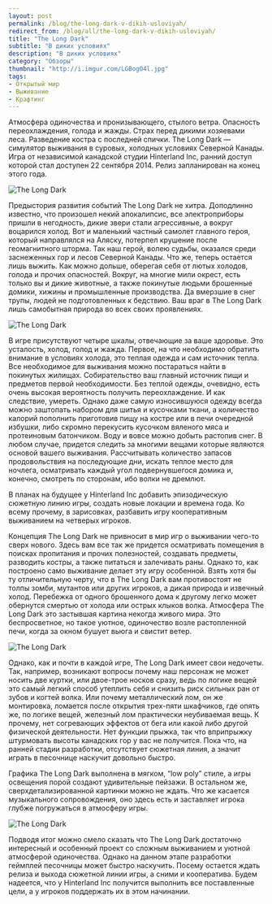 ```yaml
---
layout: post
permalink: /blog/the-long-dark-v-dikih-usloviyah/
redirect_from: /blog/all/the-long-dark-v-dikih-usloviyah/
title: "The Long Dark"
subtitle: "В диких условиях"
description: "В диких условиях"
category: "Обзоры"
thumbnail: "http://i.imgur.com/LGBogO4l.jpg"
tags:
- Открытый мир
- Выживание
- Крафтинг
---
```


Атмосфера одиночества и пронизывающего, стылого ветра. Опасность переохлаждения, голода и жажды. Страх перед дикими хозяевами леса. Разведение костра с последней спички. The Long Dark — симулятор выживания в суровых, холодных условиях Северной Канады. Игра от независимой канадской студии Hinterland Inc, ранний доступ которой стал доступен 22 сентября 2014. Релиз запланирован на конец этого года.

![The Long Dark](http://i.imgur.com/LGBogO4.jpg)

Предыстория развития событий The Long Dark не хитра. Доподлинно известно, что произошел некий апокалипсис, все электроприборы пришли в негодность, дикие звери стали агрессивные, а вокруг воцарился холод. Вот и маленький частный самолет главного героя, который направлялся на Аляску, потерпел крушение после геомагнитного шторма. Так наш герой, волею судьбы, оказался среди заснеженных гор и лесов Северной Канады. Что же, теперь остается лишь выжить. Как можно дольше, оберегая себя от лютых холодов, голода и прочих опасностей. Вокруг, на многие мили окрест, есть только вы и дикие животные, а также покинутые людьми брошенные домики, хижины и промышленные производства. Да вмерзшие в снег трупы, людей не подготовленных к бедствию. Ваш враг в The Long Dark лишь самобытная природа во всех своих проявлениях.

![The Long Dark](http://i.imgur.com/HAJYdDY.jpg)

<p main>В игре присутствуют четыре шкалы, отвечающие за ваше здоровье. Это усталость, холод, голод и жажда. Первое, на что необходимо обратить внимание в условиях холода, это теплая одежда и сам источник тепла. Все необходимое для выживания можно постараться найти в покинутых жилищах. Собирательство ваш главный источник пищи и предметов первой необходимости. Без теплой одежды, очевидно, есть очень высокая вероятность получить переохлаждение. И как следствие, умереть. Однако даже самую износившуюся одежду всегда можно заштопать набором для шитья и кусочками ткани, а количество калорий пополнить приготовив пищу на костре или в печи очередной избушки, либо скромно перекусить кусочком вяленого мяса и протеиновым батончиком. Воду и вовсе можно добыть растопив снег. В любом случае, придется следить за многими вещами которые являются основой вашего выживания. Рассчитывать количество запасов продовольствия на последующие дни, искать теплое место для ночлега, осматривать каждый угол подвернувшегося домика и, конечно, смотреть по сторонам, ибо волки не дремлют.</p>

<p aside>В планах на будущее у Hinterland Inc добавить эпизодическую сюжетную линию игры, создать новые локации и времена года. Ко всему прочему, в зарисовках, разбавить игру кооперативным выживанием на четверых игроков.</p>

Концепция The Long Dark не привносит в мир игр о выживании чего-то сверх нового. Здесь вам все так же придется осматривать помещения в поисках пропитания и прочих полезностей, создавать предметы, разводить костры, а также питаться и залечивать раны. Однако то, как построено само выживание делает эту игру особенной. Взять хотя бы ту отличительную черту, что в The Long Dark вам противостоят не толпы зомби, мутантов или других игроков, а дикая природа и извечный холод. Перебежка от одного брошенного дома к другому легко может обернутся смертью от холода или острых клыков волка. Атмосфера The Long Dark это застывшая картина некогда живого мира. Это беспросветное, но такое уютное, одиночество возле растопленной печи, когда за окном бушует вьюга и свистит ветер.

![The Long Dark](http://i.imgur.com/PNeI1PT.jpg)

<p main>Однако, как и почти в каждой игре, The Long Dark имеет свои недочеты. Так, например, возникают вопросы почему наш персонаж не может носить две куртки, или двое-трое носков сразу, ведь по логике вещей это самый легкий способ утеплить себя и снизить риск сильных ран от зубов и когтей волка. Или почему металлический лом, он же монтировка, ломается после открытия трех-пяти шкафчиков, где опять же, по логике вещей, железный лом практически неубиваемая вещь. К прочему, нет согревающих эффектов от бега или какой либо другой физической деятельности. Нет функции прыжка, так что вприпрыжку штурмовать высоты канадских гор у вас не получится. Пока что, на ранней стадии разработки, отсутствует сюжетная линия, а значит играть в песочнице наскучит довольно быстро.</p>

<p aside>Графика The Long Dark выполнена в мягком, “low poly” стиле, а игры освещения порой создают удивительные пейзажи. В остальном же, сверхдетализированной картинки можно не ждать. Что же касается музыкального сопровождения, оно здесь есть и заставляет игрока глубже погружаться в атмосферу игры.</p>

![The Long Dark](http://i.imgur.com/d6Bj3i3.jpg)

Подводя итог можно смело сказать что The Long Dark достаточно интересный и особенный проект со сложным выживанием и уютной атмосферой одиночества. Однако на данном этапе разработки геймплей песочницы может быстро наскучить. Посему остается ждать релиза и выхода сюжетной линии игры, а сними и кооператива. Будем надеется, что у Hinterland Inc получится выполнить все поставленные цели, а у игроков поддержать их в этом начинании.